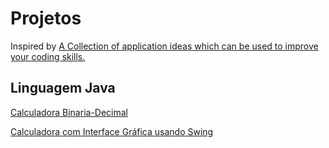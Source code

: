 # Projetos
Inspired by [A Collection of application ideas which can be used to improve your coding skills.](https://github.com/florinpop17/app-ideas)

## Linguagem Java

[Calculadora Binaria-Decimal](https://github.com/alysonfarias/Projects/blob/master/CalculateBinary%26Decimal)

[Calculadora com Interface Gráfica usando Swing](https://github.com/alysonfarias/Projects/tree/master/ProjetoCalcula)
